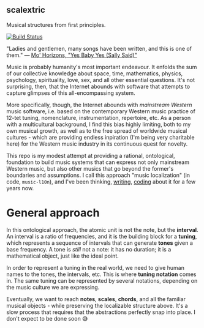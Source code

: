scalextric
----------

Musical structures from first principles.

[![Build Status](https://travis-ci.org/infojunkie/scalextric.svg?branch=main)](https://travis-ci.org/infojunkie/scalextric)

"Ladies and gentlemen, many songs have been written, and this is one of them." — [Mo' Horizons, "Yes Baby Yes (Sally Said)"](https://www.youtube.com/watch?v=fhnTkj0GQUE)

Music is probably humanity's most important endeavour. It enfolds the sum of our collective knowledge about space, time, mathematics, physics, psychology, spirituality, love, sex, and all other essential questions. It's not surprising, then, that the Internet abounds with software that attempts to capture glimpses of this all-encompassing system.

More specifically, though, the Internet abounds with _mainstream Western_ music software, i.e. based on the contemporary Western music practice of 12-tet tuning, nomenclature, instrumentation, repertoire, etc. As a person with a multicultural background, I find this bias highly limiting, both to my own musical growth, as well as to the free spread of worldwide musical cultures - which are providing endless inpiration (I'm being very charitable here) for the Western music industry in its continuous quest for novelty.

This repo is my modest attempt at providing a rational, ontological, foundation to build music systems that can express not only mainstream Western music, but also other musics that go beyond the former's boundaries and assumptions. I call this approach "music localization" (in code, `music-l10n`), and I've been thinking, [writing](https://blog.karimratib.me/2018/01/05/music-l10n.html), [coding](https://github.com/infojunkie/music-l10n/issues) about it for a few years now.

# General approach

In this ontological approach, the atomic unit is not the note, but the **interval**. An interval is a ratio of frequencies, and it is the building block for a **tuning**, which represents a sequence of intervals that can generate **tones** given a base frequency. A tone is _still_ not a note: it has no duration; it is a mathematical object, just like the ideal point.

In order to represent a tuning in the real world, we need to give human names to the tones, the intervals, etc. This is where **tuning notation** comes in. The same tuning can be represented by several notations, depending on the music culture we are expressing.

Eventually, we want to reach **notes**, **scales**, **chords**, and all the familiar musical objects - while preserving the localizable structure above. It's a slow process that requires that the abstractions perfectly snap into place. I don't expect to be done soon :sweat_smile:
